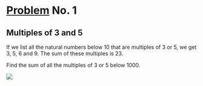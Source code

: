 # [Problem](https://projecteuler.net/problem=1) No. 1

## Multiples of 3 and 5

If we list all the natural numbers below 10 that are multiples of 3 or 5, we get 3, 5, 6 and 9. The sum of these multiples is 23.

Find the sum of all the multiples of 3 or 5 below 1000.

[![](https://mermaid.ink/img/eyJjb2RlIjoic3RhdGVEaWFncmFtLXYyXG4gICAgWypdIC0tPiBpbnRfbXVsdGlwbGVzXG4gICAgaW50X211bHRpcGxlcyAtLT4gZm9yX2xvb3BcbiAgICBmb3JfbG9vcCAtLT4gaWZfY29uZGl0aW9uXG4gICAgaWZfY29uZGl0aW9uIC0tPiB0cnVlXG4gICAgaWZfY29uZGl0aW9uIC0tPiBmYWxzZVxuICAgIHRydWUgLS0-ICsrXG4gICAgZmFsc2UgLS0-IFByaW50X2ZpbmFsX3ZhbHVlXG4gICAgUHJpbnRfZmluYWxfdmFsdWUgLS0-IFsqXVxuICAgICsrIC0tPiBpbnRfbXVsdGlwbGVzIiwibWVybWFpZCI6e30sInVwZGF0ZUVkaXRvciI6ZmFsc2V9)](https://mermaid-js.github.io/mermaid-live-editor/#/edit/eyJjb2RlIjoic3RhdGVEaWFncmFtLXYyXG4gICAgWypdIC0tPiBpbnRfbXVsdGlwbGVzXG4gICAgaW50X211bHRpcGxlcyAtLT4gZm9yX2xvb3BcbiAgICBmb3JfbG9vcCAtLT4gaWZfY29uZGl0aW9uXG4gICAgaWZfY29uZGl0aW9uIC0tPiB0cnVlXG4gICAgaWZfY29uZGl0aW9uIC0tPiBmYWxzZVxuICAgIHRydWUgLS0-ICsrXG4gICAgZmFsc2UgLS0-IFByaW50X2ZpbmFsX3ZhbHVlXG4gICAgUHJpbnRfZmluYWxfdmFsdWUgLS0-IFsqXVxuICAgICsrIC0tPiBpbnRfbXVsdGlwbGVzIiwibWVybWFpZCI6e30sInVwZGF0ZUVkaXRvciI6ZmFsc2V9)
